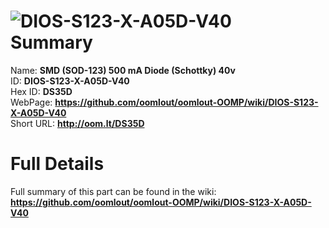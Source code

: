 
![DIOS-S123-X-A05D-V40](https://github.com/oomlout/oomlout-OOMP/blob/master/parts/DIOS-S123-X-A05D-V40/DIOS-S123-X-A05D-V40_420.jpg)   
Summary
=================
  
Name: __SMD (SOD-123) 500 mA Diode (Schottky) 40v__    
ID: __DIOS-S123-X-A05D-V40__   
Hex ID: __DS35D__   
WebPage: __https://github.com/oomlout/oomlout-OOMP/wiki/DIOS-S123-X-A05D-V40__   
Short URL: __http://oom.lt/DS35D__   

Full Details
==========================
Full summary of this part can be found in the wiki:   
__https://github.com/oomlout/oomlout-OOMP/wiki/DIOS-S123-X-A05D-V40__    

